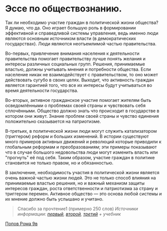 # Эссе по обществознанию.
 
Так ли необходимо участие граждан в политической жизни общества? Я думаю, что да. Оно играет большую роль в формировании эффективной и справедливой системы управления, ведь именно люди являются основным источником власти (в демократических государствах). Люди являются неотъемлимой частью правительства.
 
Во-первых, привлечение внимания населения к деятельности правительства помогает правительству лучше понять желания и интересы различных социальных групп. Решения, принимаемые властью, должны учитывать мнения и потребности общества. Если население никак не взаимодействует с правительством, то оно может действовать сугубо в своих целях. Выходит, что активность граждан является гарантией того, что все их интересы будут учитываться во время деятельности государства.
 
Во-вторых, активное гражданское участие помогает жителям быть осведомлёнными о проблемах своей страны и чувствовать себя сплочёнными. Общество должно знать что происходит в государстве в котором они живут. Знание проблем своей страны и чувство единения положительно сказывается на патриотизме.
 
В-третьих, в политической жизни люди могут служить катализатором (триггером) реформ и больших изменений. В истории существуют много примеров активных движений и революций которые приводили к глобальным реформам и преобразованиям; эти примеры показывают что в случае большого недовольства люди могут изменить власть или "прогнуть" её под себя. Таким образом, участие граждан в политике становится не только правом, но и обязанностью.
 
В заключение, необходимость участия в политической жизни является очень важной частью жизни людей. Это не только способ влияния на принимаемые властью решения, но и важный механизм защиты интересов граждан, роста ответственности и патриотизма за страну и триггером перемен. Активное общество — это основа любой системы и их мнение должно быть услышано и учитано.
 
 
> Спасибо за прочтение1 (примерно 250 слов)
> *Источники информации: [первый](https://www.yaklass.ru/p/obshchestvoznanie/6-klass/obshchestvo-v-kotorom-my-zhivem-383889/chto-takoe-obshchestvo-376560/re-4da8d042-e453-4baa-84d6-6b0ddc69d9b1), [второй](https://bguor.ru/subjects/ae-umk-history/html/society/html_pages/h3/h3_1.html), [третий](https://www.work5.ru/article/esse) + учебник*

<ins>Попов Рома 9в</ins>
